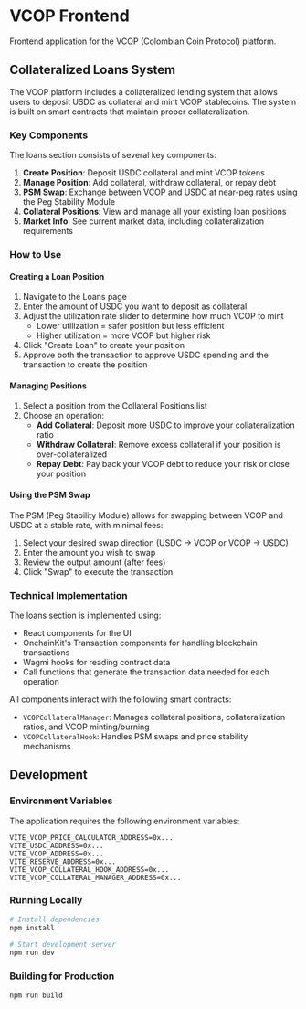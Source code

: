 # VCOP Frontend

Frontend application for the VCOP (Colombian Coin Protocol) platform.

## Collateralized Loans System

The VCOP platform includes a collateralized lending system that allows users to deposit USDC as collateral and mint VCOP stablecoins. The system is built on smart contracts that maintain proper collateralization.

### Key Components

The loans section consists of several key components:

1. **Create Position**: Deposit USDC collateral and mint VCOP tokens
2. **Manage Position**: Add collateral, withdraw collateral, or repay debt
3. **PSM Swap**: Exchange between VCOP and USDC at near-peg rates using the Peg Stability Module
4. **Collateral Positions**: View and manage all your existing loan positions
5. **Market Info**: See current market data, including collateralization requirements

### How to Use

#### Creating a Loan Position

1. Navigate to the Loans page
2. Enter the amount of USDC you want to deposit as collateral
3. Adjust the utilization rate slider to determine how much VCOP to mint
   - Lower utilization = safer position but less efficient
   - Higher utilization = more VCOP but higher risk
4. Click "Create Loan" to create your position
5. Approve both the transaction to approve USDC spending and the transaction to create the position

#### Managing Positions

1. Select a position from the Collateral Positions list
2. Choose an operation:
   - **Add Collateral**: Deposit more USDC to improve your collateralization ratio
   - **Withdraw Collateral**: Remove excess collateral if your position is over-collateralized
   - **Repay Debt**: Pay back your VCOP debt to reduce your risk or close your position

#### Using the PSM Swap

The PSM (Peg Stability Module) allows for swapping between VCOP and USDC at a stable rate, with minimal fees:

1. Select your desired swap direction (USDC → VCOP or VCOP → USDC)
2. Enter the amount you wish to swap
3. Review the output amount (after fees)
4. Click "Swap" to execute the transaction

### Technical Implementation

The loans section is implemented using:

- React components for the UI
- OnchainKit's Transaction components for handling blockchain transactions
- Wagmi hooks for reading contract data
- Call functions that generate the transaction data needed for each operation

All components interact with the following smart contracts:

- `VCOPCollateralManager`: Manages collateral positions, collateralization ratios, and VCOP minting/burning
- `VCOPCollateralHook`: Handles PSM swaps and price stability mechanisms

## Development

### Environment Variables

The application requires the following environment variables:

```
VITE_VCOP_PRICE_CALCULATOR_ADDRESS=0x...
VITE_USDC_ADDRESS=0x...
VITE_VCOP_ADDRESS=0x...
VITE_RESERVE_ADDRESS=0x...
VITE_VCOP_COLLATERAL_HOOK_ADDRESS=0x...
VITE_VCOP_COLLATERAL_MANAGER_ADDRESS=0x...
```

### Running Locally

```bash
# Install dependencies
npm install

# Start development server
npm run dev
```

### Building for Production

```bash
npm run build
```
